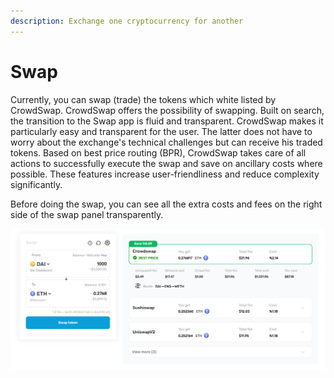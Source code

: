 ```yaml
---
description: Exchange one cryptocurrency for another
---
```


# Swap


Currently, you can swap (trade) the tokens which white listed by CrowdSwap.
CrowdSwap offers the possibility of swapping. Built on search, the transition to the Swap app is fluid and transparent.
CrowdSwap makes it particularly easy and transparent for the user. The latter does not have to worry about the exchange's technical challenges but can receive his traded tokens.
Based on best price routing (BPR), CrowdSwap takes care of all actions to successfully execute the swap and save on ancillary costs where possible.
These features increase user-friendliness and reduce complexity significantly.

Before doing the swap, you can see all the extra costs and fees on the right side of the swap panel transparently.

![](<../.gitbook/assets/search.png>)